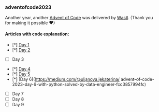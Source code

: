 ### adventofcode2023
Another year, another [Advent of Code](https://adventofcode.com/2023) was delivered by [Wastl](https://twitter.com/ericwastl). (Thank you for making it possible ❤)

#### Articles with code explanation:
- [*] [Day 1](https://medium.com/@uljanova.jekaterina/advent-of-code-2023-day-1-with-python-solved-by-data-engineer-dc09ca4c8744)
- [*] [Day 2](https://medium.com/@uljanova.jekaterina/advent-of-code-2023-day-2-with-python-solved-by-data-engineer-f897da5ad71d)
* [ ] Day 3
- [*] [Day 4](https://medium.com/@uljanova.jekaterina/advent-of-code-2023-day-4-with-python-solved-by-data-engineer-55ff8d5b2426)
- [*] [Day 5](https://medium.com/@uljanova.jekaterina/advent-of-code-2023-day-5-with-python-solved-by-data-engineer-ccf4659fb4ec)
- [*] [Day 6](https://medium.com/@uljanova.jekaterina/
advent-of-code-2023-day-6-with-python-solved-by-data-engineer-fcc3857994fc)
- [ ] Day 7
- [ ] Day 8
- [ ] Day 9